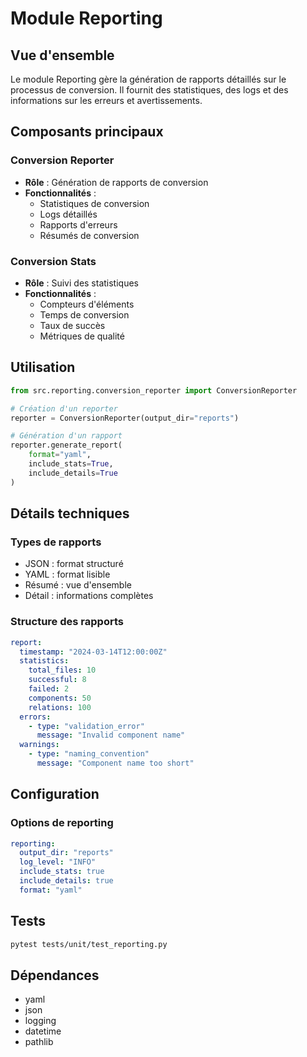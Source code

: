 # Module Reporting

## Vue d'ensemble
Le module Reporting gère la génération de rapports détaillés sur le processus de conversion. Il fournit des statistiques, des logs et des informations sur les erreurs et avertissements.

## Composants principaux

### Conversion Reporter
- **Rôle** : Génération de rapports de conversion
- **Fonctionnalités** :
  - Statistiques de conversion
  - Logs détaillés
  - Rapports d'erreurs
  - Résumés de conversion

### Conversion Stats
- **Rôle** : Suivi des statistiques
- **Fonctionnalités** :
  - Compteurs d'éléments
  - Temps de conversion
  - Taux de succès
  - Métriques de qualité

## Utilisation

```python
from src.reporting.conversion_reporter import ConversionReporter

# Création d'un reporter
reporter = ConversionReporter(output_dir="reports")

# Génération d'un rapport
reporter.generate_report(
    format="yaml",
    include_stats=True,
    include_details=True
)
```

## Détails techniques

### Types de rapports
- JSON : format structuré
- YAML : format lisible
- Résumé : vue d'ensemble
- Détail : informations complètes

### Structure des rapports
```yaml
report:
  timestamp: "2024-03-14T12:00:00Z"
  statistics:
    total_files: 10
    successful: 8
    failed: 2
    components: 50
    relations: 100
  errors:
    - type: "validation_error"
      message: "Invalid component name"
  warnings:
    - type: "naming_convention"
      message: "Component name too short"
```

## Configuration

### Options de reporting
```yaml
reporting:
  output_dir: "reports"
  log_level: "INFO"
  include_stats: true
  include_details: true
  format: "yaml"
```

## Tests
```bash
pytest tests/unit/test_reporting.py
```

## Dépendances
- yaml
- json
- logging
- datetime
- pathlib 